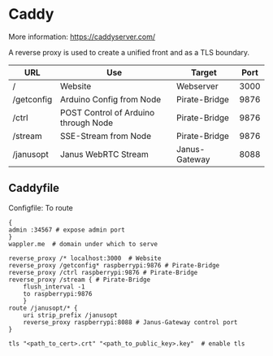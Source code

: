 # Caddy

More information: https://caddyserver.com/

A reverse proxy is used to create a unified front and as a TLS boundary.

| URL        | Use                                  | Target        | Port |
| ---------- | ------------------------------------ | ------------- | ---- |
| /          | Website                              | Webserver     | 3000 |
| /getconfig | Arduino Config from Node             | Pirate-Bridge | 9876 |
| /ctrl      | POST Control of Arduino through Node | Pirate-Bridge | 9876 |
| /stream    | SSE-Stream from Node                 | Pirate-Bridge | 9876 |
| /janusopt  | Janus WebRTC Stream                  | Janus-Gateway | 8088 |



## Caddyfile

Configfile: To route 

```
{    
admin :34567 # expose admin port
}
wappler.me  # domain under which to serve

reverse_proxy /* localhost:3000  # Website
reverse_proxy /getconfig* raspberrypi:9876 # Pirate-Bridge
reverse_proxy /ctrl raspberrypi:9876 # Pirate-Bridge
reverse_proxy /stream { # Pirate-Bridge
	flush_interval -1
	to raspberrypi:9876
	}
route /janusopt/* { 
    uri strip_prefix /janusopt
    reverse_proxy raspberrypi:8088 # Janus-Gateway control port
}

tls "<path_to_cert>.crt" "<path_to_public_key>.key"  # enable tls 

```
